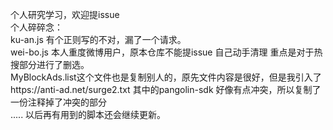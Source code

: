 个人研究学习，欢迎提issue  
 个人碎碎念：  
   ku-an.js 有个正则写的不对，漏了一个请求。  
   wei-bo.js 本人重度微博用户，原本仓库不能提issue 自己动手清理 重点是对于热搜部分进行了删选。  
   MyBlockAds.list这个文件也是复制别人的，原先文件内容是很好，但是我引入了https://anti-ad.net/surge2.txt 其中的pangolin-sdk 好像有点冲突，所以复制了一份注释掉了冲突的部分  
   ..... 以后再有用到的脚本还会继续更新。  
   
